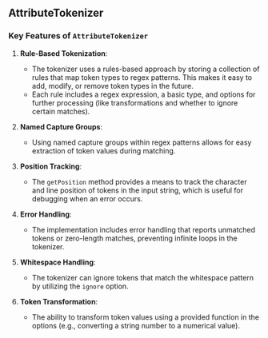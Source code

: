 ## AttributeTokenizer

### Key Features of `AttributeTokenizer`
1. **Rule-Based Tokenization**:
   - The tokenizer uses a rules-based approach by storing a collection of rules that map token types to regex patterns. This makes it easy to add, modify, or remove token types in the future.
   - Each rule includes a regex expression, a basic type, and options for further processing (like transformations and whether to ignore certain matches).

2. **Named Capture Groups**:
   - Using named capture groups within regex patterns allows for easy extraction of token values during matching.

3. **Position Tracking**:
   - The `getPosition` method provides a means to track the character and line position of tokens in the input string, which is useful for debugging when an error occurs.

4. **Error Handling**:
   - The implementation includes error handling that reports unmatched tokens or zero-length matches, preventing infinite loops in the tokenizer.

5. **Whitespace Handling**:
   - The tokenizer can ignore tokens that match the whitespace pattern by utilizing the `ignore` option.

6. **Token Transformation**:
   - The ability to transform token values using a provided function in the options (e.g., converting a string number to a numerical value).
